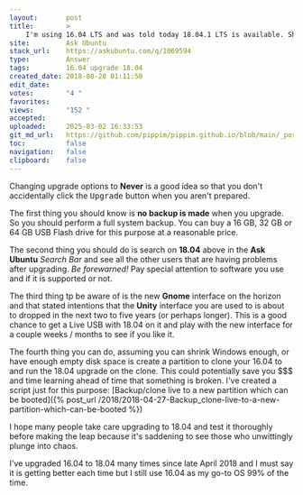 ```yaml
---
layout:       post
title:        >
    I'm using 16.04 LTS and was told today 18.04.1 LTS is available. Should I upgrade?
site:         Ask Ubuntu
stack_url:    https://askubuntu.com/q/1069594
type:         Answer
tags:         16.04 upgrade 18.04
created_date: 2018-08-28 01:11:50
edit_date:    
votes:        "4 "
favorites:    
views:        "152 "
accepted:     
uploaded:     2025-03-02 16:33:53
git_md_url:   https://github.com/pippim/pippim.github.io/blob/main/_posts/2018/2018-08-28-I_m-using-16.04-LTS-and-was-told-today-18.04.1-LTS-is-available.-Should-I-upgrade_.md
toc:          false
navigation:   false
clipboard:    false
---
```


Changing upgrade options to **Never** is a good idea so that you don't accidentally click the <kbd>Upgrade</kbd> button when you aren't prepared.

The first thing you should know is **no backup is made** when you upgrade. So you should perform a full system backup. You can buy a 16 GB, 32 GB or 64 GB USB Flash drive for this purpose at a reasonable price.

The second thing you should do is search on **18.04** above in the **Ask Ubuntu** *Search Bar* and see all the other users that are having problems after upgrading. *Be forewarned!* Pay special attention to software you use and if it is supported or not.

The third thing tp be aware of is the new **Gnome** interface on the horizon and that stated intentions that the **Unity** interface you are used to is about to dropped in the next two to five years (or perhaps longer). This is a good chance to get a Live USB with 18.04 on it and play with the new interface for a couple weeks / months to see if you like it.

The fourth thing you can do, assuming you can shrink Windows enough, or have enough empty disk space is create a partition to clone your 16.04 to and run the 18.04 upgrade on the clone. This could potentially save you $$$ and time learning ahead of time that something is broken. I've created a script just for this purpose: [Backup/clone live to a new partition which can be booted]({% post_url /2018/2018-04-27-Backup_clone-live-to-a-new-partition-which-can-be-booted %})

I hope many people take care upgrading to 18.04 and test it thoroughly before making the leap because it's saddening to see those who unwittingly plunge into chaos.

I've upgraded 16.04 to 18.04 many times since late April 2018 and I must say it is getting better each time but I still use 16.04 as my go-to OS 99% of the time.
